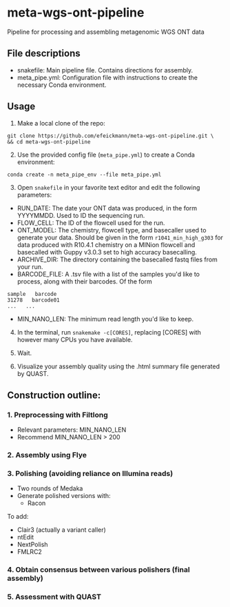 # meta-wgs-ont-pipeline
Pipeline for processing and assembling metagenomic WGS ONT data

## File descriptions
- snakefile: Main pipeline file. Contains directions for assembly.
- meta_pipe.yml: Configuration file with instructions to create the necessary Conda environment.

## Usage
1. Make a local clone of the repo:
```
git clone https://github.com/efeickmann/meta-wgs-ont-pipeline.git \
&& cd meta-wgs-ont-pipeline
```

2. Use the provided config file (```meta_pipe.yml```) to create a Conda environment:
```
conda create -n meta_pipe_env --file meta_pipe.yml
```

3. Open ```snakefile``` in your favorite text editor and edit the following parameters:
- RUN_DATE: The date your ONT data was produced, in the form YYYYMMDD. Used to ID the sequencing run.
- FLOW_CELL: The ID of the flowcell used for the run.
- ONT_MODEL: The chemistry, flowcell type, and basecaller used to generate your data. Should be given in the form ```r1041_min_high_g303``` for data produced with R10.4.1 chemistry on a MINion flowcell and basecalled with Guppy v3.0.3 set to high accuracy basecalling.
- ARCHIVE_DIR: The directory containing the basecalled fastq files from your run.
- BARCODE_FILE: A .tsv file with a list of the samples you'd like to process, along with their barcodes. Of the form
```
sample   barcode
31278   barcode01
...   ...
```
- MIN_NANO_LEN: The minimum read length you'd like to keep.

4. In the terminal, run ```snakemake -c[CORES]```, replacing [CORES] with however many CPUs you have available.

5. Wait.

6. Visualize your assembly quality using the .html summary file generated by QUAST.

## Construction outline:

### 1. Preprocessing with Filtlong
- Relevant parameters: MIN_NANO_LEN
- Recommend MIN_NANO_LEN > 200


### 2. Assembly using Flye

### 3. Polishing (avoiding reliance on Illumina reads)
- Two rounds of Medaka
- Generate polished versions with:
  - Racon

To add:
- Clair3 (actually a variant caller)
- ntEdit
- NextPolish
- FMLRC2

### 4. Obtain consensus between various polishers (final assembly)

### 5. Assessment with QUAST
